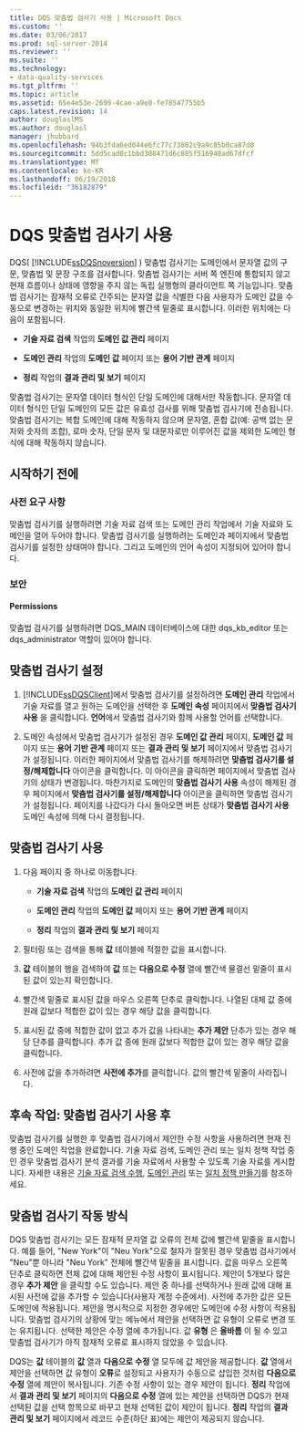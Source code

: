 ```yaml
---
title: DQS 맞춤법 검사기 사용 | Microsoft Docs
ms.custom: ''
ms.date: 03/06/2017
ms.prod: sql-server-2014
ms.reviewer: ''
ms.suite: ''
ms.technology:
- data-quality-services
ms.tgt_pltfrm: ''
ms.topic: article
ms.assetid: 65e4e53e-2699-4cae-a9e0-fe78547755b5
caps.latest.revision: 14
author: douglaslMS
ms.author: douglasl
manager: jhubbard
ms.openlocfilehash: 94b3fda6ed044e6fc77c73802c9a9c85b0ca87d0
ms.sourcegitcommit: 5dd5cad0c1bbd308471d6c885f516948ad67dfcf
ms.translationtype: MT
ms.contentlocale: ko-KR
ms.lasthandoff: 06/19/2018
ms.locfileid: "36182879"
---
```

# <a name="use-the-dqs-speller"></a>DQS 맞춤법 검사기 사용
  DQS( [!INCLUDE[ssDQSnoversion](../includes/ssdqsnoversion-md.md)] ) 맞춤법 검사기는 도메인에서 문자열 값의 구문, 맞춤법 및 문장 구조를 검사합니다. 맞춤법 검사기는 서버 쪽 엔진에 통합되지 않고 현재 흐름이나 상태에 영향을 주지 않는 독립 실행형의 클라이언트 쪽 기능입니다. 맞춤법 검사기는 잠재적 오류로 간주되는 문자열 값을 식별한 다음 사용자가 도메인 값을 수동으로 변경하는 위치와 동일한 위치에 빨간색 밑줄로 표시합니다. 이러한 위치에는 다음이 포함됩니다.  
  
-   **기술 자료 검색** 작업의 **도메인 값 관리** 페이지  
  
-   **도메인 관리** 작업의 **도메인 값** 페이지 또는 **용어 기반 관계** 페이지  
  
-   **정리** 작업의 **결과 관리 및 보기** 페이지  
  
 맞춤법 검사기는 문자열 데이터 형식인 단일 도메인에 대해서만 작동합니다. 문자열 데이터 형식인 단일 도메인의 모든 값은 유효성 검사를 위해 맞춤법 검사기에 전송됩니다. 맞춤법 검사기는 복합 도메인에 대해 작동하지 않으며 문자열, 혼합 값(예: 공백 없는 문자와 숫자의 조합), 로마 숫자, 단일 문자 및 대문자로만 이루어진 값을 제외한 도메인 형식에 대해 작동하지 않습니다.  
  
##  <a name="BeforeYouBegin"></a> 시작하기 전에  
  
###  <a name="Prerequisites"></a> 사전 요구 사항  
 맞춤법 검사기를 실행하려면 기술 자료 검색 또는 도메인 관리 작업에서 기술 자료와 도메인을 열어 두어야 합니다. 맞춤법 검사기를 실행하려는 도메인과 페이지에서 맞춤법 검사기를 설정한 상태여야 합니다. 그리고 도메인의 언어 속성이 지정되어 있어야 합니다.  
  
###  <a name="Security"></a> 보안  
  
####  <a name="Permissions"></a> Permissions  
 맞춤법 검사기를 실행하려면 DQS_MAIN 데이터베이스에 대한 dqs_kb_editor 또는 dqs_administrator 역할이 있어야 합니다.  
  
##  <a name="Enable"></a> 맞춤법 검사기 설정  
  
1.  [!INCLUDE[ssDQSClient](../includes/ssdqsclient-md.md)]에서 맞춤법 검사기를 설정하려면 **도메인 관리** 작업에서 기술 자료를 열고 원하는 도메인을 선택한 후 **도메인 속성** 페이지에서 **맞춤법 검사기 사용** 을 클릭합니다. **언어**에서 맞춤법 검사기와 함께 사용할 언어를 선택합니다.  
  
2.  도메인 속성에서 맞춤법 검사기가 설정된 경우 **도메인 값 관리** 페이지, **도메인 값** 페이지 또는 **용어 기반 관계** 페이지 또는 **결과 관리 및 보기** 페이지에서 맞춤법 검사기가 설정됩니다. 이러한 페이지에서 맞춤법 검사기를 해제하려면 **맞춤법 검사기를 설정/해제합니다** 아이콘을 클릭합니다. 이 아이콘을 클릭하면 페이지에서 맞춤법 검사기의 상태가 변경됩니다. 마찬가지로 도메인의 **맞춤법 검사기 사용** 속성이 해제된 경우 페이지에서 **맞춤법 검사기를 설정/해제합니다** 아이콘을 클릭하면 맞춤법 검사기가 설정됩니다. 페이지를 나갔다가 다시 돌아오면 버튼 상태가 **맞춤법 검사기 사용** 도메인 속성에 의해 다시 결정됩니다.  
  
##  <a name="Use"></a> 맞춤법 검사기 사용  
  
1.  다음 페이지 중 하나로 이동합니다.  
  
    -   **기술 자료 검색** 작업의 **도메인 값 관리** 페이지  
  
    -   **도메인 관리** 작업의 **도메인 값** 페이지 또는 **용어 기반 관계** 페이지  
  
    -   **정리** 작업의 **결과 관리 및 보기** 페이지  
  
2.  필터링 또는 검색을 통해 **값** 테이블에 적절한 값을 표시합니다.  
  
3.  **값** 테이블의 행을 검색하여 **값** 또는 **다음으로 수정** 열에 빨간색 물결선 밑줄이 표시된 값이 있는지 확인합니다.  
  
4.  빨간색 밑줄로 표시된 값을 마우스 오른쪽 단추로 클릭합니다. 나열된 대체 값 중에 원래 값보다 적합한 값이 있는 경우 해당 값을 클릭합니다.  
  
5.  표시된 값 중에 적합한 값이 없고 추가 값을 나타내는 **추가 제안** 단추가 있는 경우 해당 단추를 클릭합니다. 추가 값 중에 원래 값보다 적합한 값이 있는 경우 해당 값을 클릭합니다.  
  
6.  사전에 값을 추가하려면 **사전에 추가**를 클릭합니다. 값의 빨간색 밑줄이 사라집니다.  
  
##  <a name="FollowUp"></a> 후속 작업: 맞춤법 검사기 사용 후  
 맞춤법 검사기를 실행한 후 맞춤법 검사기에서 제안한 수정 사항을 사용하려면 현재 진행 중인 도메인 작업을 완료합니다. 기술 자료 검색, 도메인 관리 또는 일치 정책 작업 중인 경우 맞춤법 검사기 분석 결과를 기술 자료에서 사용할 수 있도록 기술 자료를 게시합니다. 자세한 내용은 [기술 자료 검색 수행](../../2014/data-quality-services/perform-knowledge-discovery.md), [도메인 관리](../../2014/data-quality-services/managing-a-domain.md) 또는 [일치 정책 만들기](../../2014/data-quality-services/create-a-matching-policy.md)를 참조하세요.  
  
##  <a name="How"></a> 맞춤법 검사기 작동 방식  
 DQS 맞춤법 검사기는 모든 잠재적 문자열 값 오류의 전체 값에 빨간색 밑줄을 표시합니다. 예를 들어, "New York"이 "Neu York"으로 철자가 잘못된 경우 맞춤법 검사기에서 "Neu"뿐 아니라 "Neu York" 전체에 빨간색 밑줄을 표시합니다. 값을 마우스 오른쪽 단추로 클릭하면 전체 값에 대해 제안된 수정 사항이 표시됩니다. 제안이 5개보다 많은 경우 **추가 제안** 을 클릭할 수도 있습니다. 제안 중 하나를 선택하거나 원래 값에 대해 표시된 사전에 값을 추가할 수 있습니다(사용자 계정 수준에서). 사전에 추가한 값은 모든 도메인에 적용됩니다. 제안을 명시적으로 지정한 경우에만 도메인에 수정 사항이 적용됩니다. 맞춤법 검사기의 상황에 맞는 메뉴에서 제안을 선택하면 값 유형이 오류로 변경 또는 유지됩니다. 선택한 제안은 수정 열에 추가됩니다. 값 **유형** 은 **올바름** 이 될 수 있고 맞춤법 검사기가 아직 잠재적 오류로 표시하지 않았을 수 있습니다.  
  
 DQS는 **값** 테이블의 **값** 열과 **다음으로 수정** 열 모두에 값 제안을 제공합니다. **값** 열에서 제안을 선택하면 값 유형이 **오류**로 설정되고 사용자가 수동으로 삽입한 것처럼 **다음으로 수정** 열에 제안이 복사됩니다. 기존 수정 사항이 있는 경우 제안이 됩니다. **정리** 작업에서 **결과 관리 및 보기** 페이지의 **다음으로 수정** 열에 있는 제안을 선택하면 DQS가 현재 선택된 값을 선택 항목으로 바꾸고 현재 선택된 값이 제안이 됩니다. **정리** 작업의 **결과 관리 및 보기** 페이지에서 레코드 수준(하단 표)에는 제안이 제공되지 않습니다.  
  
  